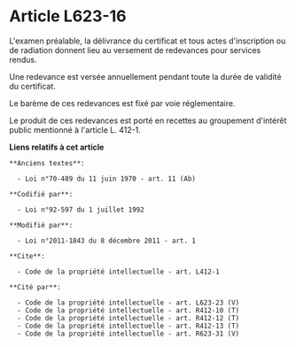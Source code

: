 # Article L623-16

L'examen préalable, la délivrance du certificat et tous actes d'inscription ou de radiation donnent lieu au versement de
redevances pour services rendus. 

Une redevance est versée annuellement pendant toute la durée de validité du certificat. 

Le barème de ces redevances est fixé par voie réglementaire. 

Le produit de ces redevances est porté en recettes au groupement d'intérêt public mentionné à l'article L. 412-1.

**Liens relatifs à cet article**

	**Anciens textes**:

	  - Loi n°70-489 du 11 juin 1970 - art. 11 (Ab)

	**Codifié par**:

	  - Loi n°92-597 du 1 juillet 1992

	**Modifié par**:

	  - Loi n°2011-1843 du 8 décembre 2011 - art. 1

	**Cite**:

	  - Code de la propriété intellectuelle - art. L412-1

	**Cité par**:

	  - Code de la propriété intellectuelle - art. L623-23 (V)
	  - Code de la propriété intellectuelle - art. R412-10 (T)
	  - Code de la propriété intellectuelle - art. R412-12 (T)
	  - Code de la propriété intellectuelle - art. R412-13 (T)
	  - Code de la propriété intellectuelle - art. R623-31 (V)

